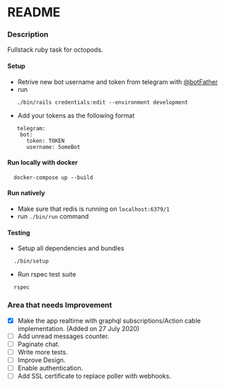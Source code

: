 # README

### Description
Fullstack ruby task for octopods.

#### Setup
- Retrive new bot username and token from telegram with [@botFather](https://telegram.me/BotFather)
- run
```
   ./bin/rails credentials:edit --environment development
```
- Add your tokens as the following format
```
   telegram:
    bot:
      token: TOKEN
      username: SomeBot
```

#### Run locally with docker
```
  docker-compose up --build
```

#### Run natively
- Make sure that redis is running on `localhost:6379/1`
- run `./bin/run` command

#### Testing
- Setup all dependencies and bundles
```
  ./bin/setup
```
- Run rspec test suite
```
  rspec
```

### Area that needs Improvement
- [x] Make the app realtime with graphql subscriptions/Action cable implementation. (Added on 27 July 2020)
- [ ] Add unread messages counter.
- [ ] Paginate chat.
- [ ] Write more tests.
- [ ] Improve Design.
- [ ] Enable authentication.
- [ ] Add SSL certificate to replace poller with webhooks.
